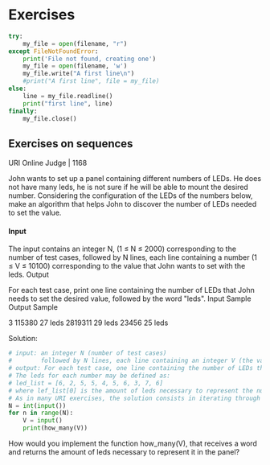 # Exercises


```python
try:
    my_file = open(filename, "r")
except FileNotFoundError:
    print('File not found, creating one')
    my_file = open(filename, 'w')
    my_file.write("A first line\n")
    #print("A first line", file = my_file)
else:
    line = my_file.readline()
    print("first line", line)
finally:
    my_file.close()
```


## Exercises on sequences
URI Online Judge | 1168

John wants to set up a panel containing different numbers of LEDs. He does not have many leds, he is not sure if he will be able to mount the desired number. Considering the configuration of the LEDs of the numbers below, make an algorithm that helps John to discover the number of LEDs needed to set the value.

#### Input
The input contains an integer N, (1 ≤ N ≤ 2000) corresponding to the number of test cases, followed by N lines, each line containing a number (1 ≤ V ≤ 10100) corresponding to the value that John wants to set with the leds.
Output

For each test case, print one line containing the number of LEDs that John needs to set the desired value, followed by the word "leds".
Input Sample 	Output Sample

3
115380          27 leds
2819311         29 leds
23456           25 leds

Solution:
```python
# input: an integer N (number of test cases)
#        followed by N lines, each line containing an integer V (the value that John wants to set with the leds)
# output: For each test case, one line containing the number of LEDs that John needs to set the desired value, followed by the word "leds"
# The leds for each number may be defined as:
# led_list = [6, 2, 5, 5, 4, 5, 6, 3, 7, 6]
# where lef_list[0] is the amount of leds necessary to represent the number 0 in the panel.
# As in many URI exercises, the solution consists in iterating through all the N test cases and execute a computation for each test case:
N = int(input())
for n in range(N):
    V = input()
    print(how_many(V))
```
How would you implement the function how_many(V), that receives a word and returns the amount of leds necessary to represent it in the panel?


